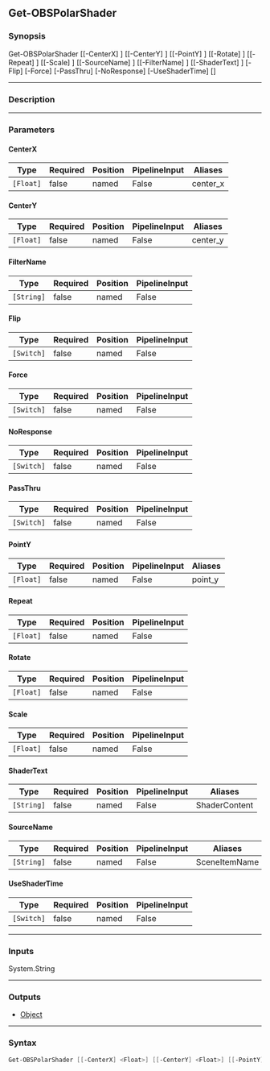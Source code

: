 Get-OBSPolarShader
------------------

### Synopsis
Get-OBSPolarShader [[-CenterX] <float>] [[-CenterY] <float>] [[-PointY] <float>] [[-Rotate] <float>] [[-Repeat] <float>] [[-Scale] <float>] [[-SourceName] <string>] [[-FilterName] <string>] [[-ShaderText] <string>] [-Flip] [-Force] [-PassThru] [-NoResponse] [-UseShaderTime] [<CommonParameters>]

---

### Description

---

### Parameters
#### **CenterX**

|Type     |Required|Position|PipelineInput|Aliases |
|---------|--------|--------|-------------|--------|
|`[Float]`|false   |named   |False        |center_x|

#### **CenterY**

|Type     |Required|Position|PipelineInput|Aliases |
|---------|--------|--------|-------------|--------|
|`[Float]`|false   |named   |False        |center_y|

#### **FilterName**

|Type      |Required|Position|PipelineInput|
|----------|--------|--------|-------------|
|`[String]`|false   |named   |False        |

#### **Flip**

|Type      |Required|Position|PipelineInput|
|----------|--------|--------|-------------|
|`[Switch]`|false   |named   |False        |

#### **Force**

|Type      |Required|Position|PipelineInput|
|----------|--------|--------|-------------|
|`[Switch]`|false   |named   |False        |

#### **NoResponse**

|Type      |Required|Position|PipelineInput|
|----------|--------|--------|-------------|
|`[Switch]`|false   |named   |False        |

#### **PassThru**

|Type      |Required|Position|PipelineInput|
|----------|--------|--------|-------------|
|`[Switch]`|false   |named   |False        |

#### **PointY**

|Type     |Required|Position|PipelineInput|Aliases|
|---------|--------|--------|-------------|-------|
|`[Float]`|false   |named   |False        |point_y|

#### **Repeat**

|Type     |Required|Position|PipelineInput|
|---------|--------|--------|-------------|
|`[Float]`|false   |named   |False        |

#### **Rotate**

|Type     |Required|Position|PipelineInput|
|---------|--------|--------|-------------|
|`[Float]`|false   |named   |False        |

#### **Scale**

|Type     |Required|Position|PipelineInput|
|---------|--------|--------|-------------|
|`[Float]`|false   |named   |False        |

#### **ShaderText**

|Type      |Required|Position|PipelineInput|Aliases      |
|----------|--------|--------|-------------|-------------|
|`[String]`|false   |named   |False        |ShaderContent|

#### **SourceName**

|Type      |Required|Position|PipelineInput|Aliases      |
|----------|--------|--------|-------------|-------------|
|`[String]`|false   |named   |False        |SceneItemName|

#### **UseShaderTime**

|Type      |Required|Position|PipelineInput|
|----------|--------|--------|-------------|
|`[Switch]`|false   |named   |False        |

---

### Inputs
System.String

---

### Outputs
* [Object](https://learn.microsoft.com/en-us/dotnet/api/System.Object)

---

### Syntax
```PowerShell
Get-OBSPolarShader [[-CenterX] <Float>] [[-CenterY] <Float>] [[-PointY] <Float>] [-Flip <Switch>] [[-Rotate] <Float>] [[-Repeat] <Float>] [[-Scale] <Float>] [[-SourceName] <String>] [[-FilterName] <String>] [[-ShaderText] <String>] [-Force <Switch>] [-PassThru <Switch>] [-NoResponse <Switch>] [-UseShaderTime <Switch>] [<CommonParameters>]
```

